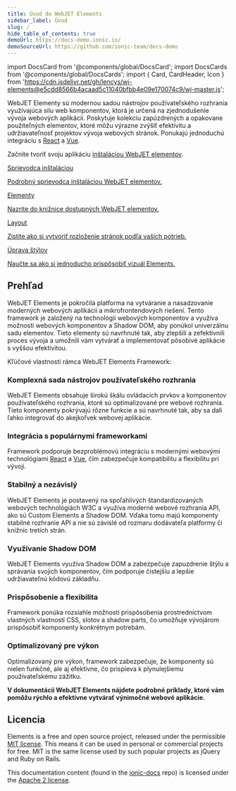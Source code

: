 ```yaml
---
title: Úvod do WebJET Elements
sidebar_label: Úvod
slug: /
hide_table_of_contents: true
demoUrl: https://docs-demo.ionic.io/
demoSourceUrl: https://github.com/ionic-team/docs-demo
---
```


import DocsCard from '@components/global/DocsCard';
import DocsCards from '@components/global/DocsCards';
import { Card, CardHeader, Icon } from 'https://cdn.jsdelivr.net/gh/lencys/wj-elements@e5cdd8566b4acaad5c11040bfbb4e09e170074c9/wj-master.js';

<head>
  <title>Moderná sada nástrojov používateľského rozhrania založená na web komponentoch</title>
  <meta
    name="description"
    content="WebJET Elementy sú modernou sadou nástrojov používateľského rozhrania založená na web komponentoch, ktorá je určená na zjednodušenie vývoja webových aplikácií."
  />
  <link rel="canonical" href="https://ionicframework.com/docs" />
  <link rel="alternate" href="https://ionicframework.com/docs" hreflang="x-default" />
  <link rel="alternate" href="https://ionicframework.com/docs" hreflang="en" />
  <meta property="og:url" content="https://ionicframework.com/docs" />
  <link rel="stylesheet" href="./../static/wj-elementy/style.css" />
    <style>{`
    docs-cards > a{
      display: flex;
    }
  `}</style>
</head>

WebJET Elementy sú modernou sadou nástrojov používateľského rozhrania využívajúca silu web komponentov, ktorá je určená na zjednodušenie vývoja webových aplikácií. Poskytuje kolekciu zapúzdrených a opakovane použiteľných elementov, ktoré môžu výrazne zvýšiť efektivitu a udržiavateľnosť projektov vývoja webových stránok.
Ponukajú jednoduchú integráciu s [React](react.md) a [Vue](vue/overview.md).

Začnite tvoriť svoju aplikáciu [inštaláciou WebJET elementov](intro/cli.md).

<intro-end />

<DocsCards>

 <a href="intro/install">
    <wj-card>
      <wj-card-header>
          <wj-icon name="world-download" size="large"></wj-icon>
          <wj-card-title>Sprievodca inštaláciou</wj-card-title>
      </wj-card-header>
      <wj-card-content>
      <p>Podrobný sprievodca inštaláciou WebJET elementov.</p>
      </wj-card-content>
    </wj-card>
  </a>

 <a href="/docs/components">
  <wj-card>
    <wj-card-header>
        <wj-icon name="layout-dashboard" size="large"></wj-icon>
        <wj-card-title href="intro/cli">Elementy</wj-card-title>
    </wj-card-header>
    <wj-card-content>
    <p>Nazrite do knižnice dostupných WebJET elementov.</p>
    </wj-card-content>
  </wj-card>
</a>

 <a href="/docs/api/layout">
  <wj-card>
    <wj-card-header>
      <wj-icon name="layout" size="large"></wj-icon>
      <wj-card-title>Layout</wj-card-title>
    </wj-card-header>
    <wj-card-content>
    <p>Zistite ako si vytvoriť rozloženie stránok podľa vašich potrieb.</p>
    </wj-card-content>
  </wj-card>
</a>

 <a href="/docs/theming/basics">
  <wj-card>
    <wj-card-header>
        <wj-icon name="brush" size="large"></wj-icon>
        <wj-card-title>Úprava štýlov</wj-card-title>
    </wj-card-header>
    <wj-card-content>
    <p>Naučte sa ako si jednoducho prispôsobiť vizuál Elements.</p>
    </wj-card-content>
  </wj-card>
</a>

  
</DocsCards>


## Prehľad

WebJET Elements je pokročilá platforma na vytváranie a nasadzovanie moderných webových aplikácií a mikrofrontendových riešení. Tento framework je založený na technológii webových komponentov a využíva možnosti webových komponentov a Shadow DOM, aby ponúkol univerzálnu sadu elementov. Tieto elementy sú navrhnuté tak, aby zlepšili a zefektívnili proces vývoja a umožnili vám vytvárať a implementovať pôsobivé aplikácie s vyššou efektivitou.

Kľúčové vlastnosti rámca WebJET Elements Framework:

### Komplexná sada nástrojov používateľského rozhrania
 WebJET Elements obsahuje širokú škálu ovládacích prvkov a komponentov používateľského rozhrania, ktoré sú optimalizované pre webové rozhrania. Tieto komponenty pokrývajú rôzne funkcie a sú navrhnuté tak, aby sa dali ľahko integrovať do akejkoľvek webovej aplikácie.

### Integrácia s populárnymi frameworkami
 Framework podporuje bezproblémovú integráciu s modernými webovými technológiami [React](react.md) a [Vue](vue/overview.md), čím zabezpečuje kompatibilitu a flexibilitu pri vývoji.

### Stabilný a nezávislý

WebJET Elements je postavený na spoľahlivých štandardizovaných webových technológiách W3C a využíva moderné webové rozhrania API, ako sú Custom Elements a Shadow DOM. Vďaka tomu majú komponenty stabilné rozhranie API a nie sú závislé od rozmaru dodávateľa platformy či knižníc tretích strán.

### Využívanie Shadow DOM
 WebJET Elements využíva Shadow DOM a zabezpečuje zapuzdrenie štýlu a správania svojich komponentov, čím podporuje čistejšiu a lepšie udržiavateľnú kódovú základňu.

### Prispôsobenie a flexibilita
 Framework ponúka rozsiahle možnosti prispôsobenia prostredníctvom vlastných vlastností CSS, slotov a shadow parts, čo umožňuje vývojárom prispôsobiť komponenty konkrétnym potrebám.

### Optimalizovaný pre výkon
 Optimalizovaný pre výkon, framework zabezpečuje, že komponenty sú nielen funkčné, ale aj efektívne, čo prispieva k plynulejšiemu používateľskému zážitku.


**V dokumentácii WebJET Elements nájdete podrobné príklady, ktoré vám pomôžu rýchlo a efektívne vytvárať výnimočné webové aplikácie.**

## Licencia

Elements is a free and open source project, released under the permissible <a href="https://opensource.org/licenses/MIT" target="_blank">MIT license</a>. This means it can be used in personal or commercial projects for free. MIT is the same license used by such popular projects as jQuery and Ruby on Rails.

This documentation content (found in the <a href="https://github.com/ionic-team/ionic-docs" target="_blank">ionic-docs</a> repo) is licensed under the <a href="https://www.apache.org/licenses/LICENSE-2.0" target="_blank">Apache 2 license</a>.
